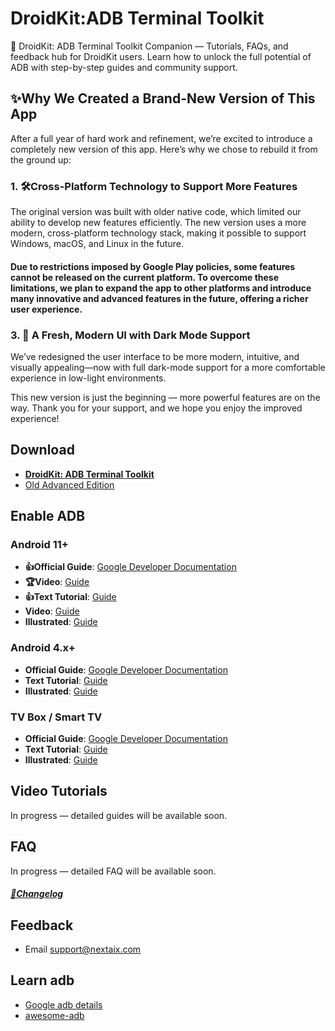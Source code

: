 # DroidKit:ADB Terminal Toolkit
📱 DroidKit: ADB Terminal Toolkit Companion — Tutorials, FAQs, and feedback hub for DroidKit users. Learn how to unlock the full potential of ADB with step-by-step guides and community support.

## ✨Why We Created a Brand-New Version of This App
After a full year of hard work and refinement, we’re excited to introduce a completely new version of this app. Here’s why we chose to rebuild it from the ground up:
### 1. 🛠Cross-Platform Technology to Support More Features
The original version was built with older native code, which limited our ability to develop new features efficiently. The new version uses a more modern, cross-platform technology stack, making it possible to support Windows, macOS, and Linux in the future.
#### Due to restrictions imposed by Google Play policies, some features cannot be released on the current platform. To overcome these limitations, we plan to expand the app to other platforms and introduce many innovative and advanced features in the future, offering a richer user experience.

### 3. 🎨 A Fresh, Modern UI with Dark Mode Support
We’ve redesigned the user interface to be more modern, intuitive, and visually appealing—now with full dark-mode support for a more comfortable experience in low-light environments.

This new version is just the beginning — more powerful features are on the way. Thank you for your support, and we hope you enjoy the improved experience!

## Download
- [**DroidKit: ADB Terminal Toolkit**](https://play.google.com/store/apps/details?id=com.nextaix.androidtoolbox)
- [Old Advanced Edition](https://play.google.com/store/apps/details?id=com.github.superadb)

## Enable ADB

<h3 id="android11">Android 11+</h3>

- **👍Official Guide**: [Google Developer Documentation](https://developer.android.com/studio/command-line/adb)
- **🏆Video**: [Guide](https://youtube.com/shorts/cXCdcrxHBBg)
- **👍Text Tutorial**: [Guide](./md/ConnectADBText.md)
- **Video**: [Guide](https://www.youtube.com/watch?v=_JjpbufTMew)
- **Illustrated**: [Guide](https://github.com/jarhot1992/Remote-ADB/blob/main/md/openMobileADB11_13.md)

<h3 id="android4x">Android 4.x+</h3>

- **Official Guide**: [Google Developer Documentation](https://developer.android.com/studio/command-line/adb)
- **Text Tutorial**: [Guide](./md/ConnectADBText.md)
- **Illustrated**: [Guide](https://github.com/jarhot1992/Remote-ADB/blob/main/md/openMobileADB4x_13.md)

### TV Box / Smart TV
- **Official Guide**: [Google Developer Documentation](https://developer.android.com/studio/command-line/adb)
- **Text Tutorial**: [Guide](./md/ConnectADBText.md)
- **Illustrated**: [Guide](https://github.com/jarhot1992/Remote-ADB/blob/main/md/openTVADB.md)


## Video Tutorials
In progress — detailed guides will be available soon.

## FAQ
In progress — detailed FAQ will be available soon.


##### [📌Changelog](md/Changelog.md)

## Feedback
- Email[]() support@nextaix.com

## Learn adb
- [Google adb details](https://developer.android.com/studio/command-line/adb)
- [awesome-adb](https://github.com/mzlogin/awesome-adb/blob/master/README.en.md)
